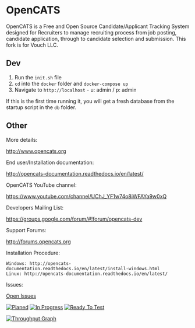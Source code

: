 # OpenCATS
OpenCATS is a Free and Open Source Candidate/Applicant Tracking System designed for Recruiters to manage recruiting process from job posting, candidate application, through to candidate selection and submission. This fork is for Vouch LLC.

## Dev

1. Run the `init.sh` file
2. `cd` into the `docker` folder and `docker-compose up`
3. Navigate to `http://localhost` - u: admin / p: admin

If this is the first time running it, you will get a fresh database from the startup script in the `db` folder.

## Other

More details: 

<http://www.opencats.org>

End user/Installation  documentation:

<http://opencats-documentation.readthedocs.io/en/latest/>

OpenCATS YouTube channel:

<https://www.youtube.com/channel/UChJ_YF1w74o8iWFAYa9w0xQ>

Developers Mailing List:

<https://groups.google.com/forum/#!forum/opencats-dev>

Support Forums:

<http://forums.opencats.org>

Installation Procedure:

    Windows: http://opencats-documentation.readthedocs.io/en/latest/install-windows.html
    Linux: http://opencats-documentation.readthedocs.io/en/latest/

Issues:

[Open Issues](https://github.com/opencats/OpenCATS/issues?q=is%3Aopen)

[![Planed](https://badge.waffle.io/opencats/opencats.svg?label=waffle:%20ready&title=Planed)](http://waffle.io/opencats/opencats)
[![In Progress](https://badge.waffle.io/opencats/opencats.svg?label=waffle:%20in%20progress&title=In%20Progress)](http://waffle.io/opencats/opencats)
[![Ready To Test](https://badge.waffle.io/opencats/opencats.svg?label=waffle:%20ready%20to%20test&title=Ready%20To%20Test)](http://waffle.io/opencats/opencats)


[![Throughput Graph](https://graphs.waffle.io/opencats/opencats/throughput.svg)](https://waffle.io/opencats/opencats/metrics/throughput)
